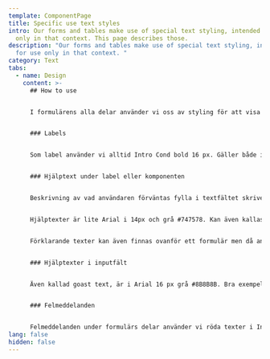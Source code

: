 ```yaml
---
template: ComponentPage
title: Specific use text styles
intro: Our forms and tables make use of special text styling, intended for use
  only in that context. This page describes those.
description: "Our forms and tables make use of special text styling, intended
  for use only in that context. "
category: Text
tabs:
  - name: Design
    content: >-
      ## How to use


      I formulärens alla delar använder vi oss av styling för att visa Labels, beskrivande text och felstates. Här kommer en beskrivning på dessa.


      ### Labels


      Som label använder vi alltid Intro Cond bold 16 px. Gäller både i tabellens labels som formulärs labels. Alla annan text så använder vi Brödtext eller hjälptext.


      ### Hjälptext under label eller komponenten


      Beskrivning av vad användaren förväntas fylla i textfältet skriver du i anslutning till fältet eller komponenten. Ska var max 1 till 2 rader i desktop och mobil. Behöver du mer text kan du använda dig av några olika metoder som finns beskrivna under [General Patterns Read more](../patterns/general-patterns/read-more)  


      Hjälptexter är lite Arial i 14px och grå #747578. Kan även kallas meta.


      Förklarande texter kan även finnas ovanför ett formulär men då använder vi vanlig brödtext.


      ### Hjälptexter i inputfält


      Även kallad goast text, är i Arial 16 px grå #8B8B8B. Bra exempel på hjälptext i fält är tex. ABC123 eller ååååmmdd-nnnn, en snabb input i vad vi tänker oss var data och antal tecken direkt i fältet. Texten försvinner när man börjar mata in text i fältet.


      ### Felmeddelanden


      Felmeddelanden under formulärs delar använder vi röda texter i Intro Cond Bold 14 px i LF röd #E30613.
lang: false
hidden: false
---
```

